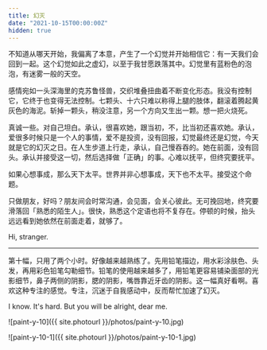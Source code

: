 ```yaml
---
title: 幻灭
date: "2021-10-15T00:00:00Z"
hidden: true
---
```


不知道从哪天开始，我偏离了本意，产生了一个幻觉并开始相信它：有一天我们会回到一起。这个幻觉如此之虚幻，以至于我甘愿跌落其中。幻觉里有蓝粉色的泡泡，有迷雾一般的天空。

感情宛如一头深海里的克苏鲁怪兽，交织堆叠扭曲着不断变化形态。我没有控制它，它终于也变得无法控制。七颗头、十六只难以称得上腿的肢体，翻滚着腾起黄灰色的海泥。斩掉一颗头，稍没注意，另一个方向又生出一颗。想一把火烧死。

真诚一些。对自己坦白。承认，很喜欢她，跟当初，不，比当初还喜欢她。承认，爱很多时候只是一个人的事情，爱不是投资，没有回报，幻觉最终还是幻觉，今天就是它的幻灭之日。在人生步道上行走，承认，自己慢吞吞的。她在前面，没有回头。承认并接受这一切，然后选择做「正确」的事。心难以抚平，但终究要抚平。

如果心想事成，那么天下太平。世界并非心想事成，天下也不太平。接受这个命题。

只做朋友，好吗？朋友间会时常沟通，会见面，会关心彼此。无可挽回地，终究要滑落回「熟悉的陌生人」。很快，熟悉这个定语也将不复存在。停顿的时候，抬头远远看到她依然在前面走着，就够了。

Hi, stranger. 

***

第十幅，只用了两个小时。好像越来越熟练了。先用铅笔描边，用水彩涂肤色、头发，再用彩色铅笔勾勒细节。铅笔的使用越来越多了，用铅笔更容易铺染面部的光影细节，鼻子两侧的阴影，腮的阴影，嘴唇靠近牙齿的阴影。这一幅真好看啊。喜欢这种专注的感觉。专注，沉迷于自我感动中，反而帮忙加速了幻灭。

I know. It's hard. But you will be alright, dear me.

![paint-y-10]({{ site.photourl }}/photos/paint-y-10.jpg)

![paint-y-10-1]({{ site.photourl }}/photos/paint-y-10-1.jpg)